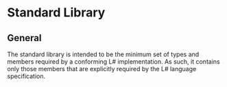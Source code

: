 # Standard Library

## General
The standard library is intended to be the minimum set of types and members required by a conforming L# implementation. As such, it contains only those members that are explicitly required by the L# language specification.
